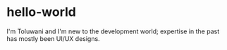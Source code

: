 # hello-world
I'm Toluwani and I'm new to the development world; 
expertise in the past has mostly been UI/UX designs.
